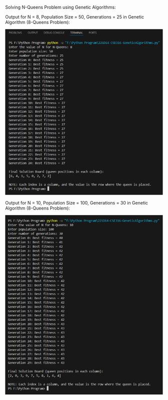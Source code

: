 Solving N-Queens Problem using Genetic Algorithms: 

Output for N = 8, Population Size = 50, Generations = 25 in Genetic Algorithm (8-Queens Problem):

![Output](ScreenShot/ID-CSE316-221D14-GeneticAlgorithms.py_(1).png)

Output for N = 10, Population Size = 100, Generations = 30 in Genetic Algorithm (8-Queens Problem):

![Output](ScreenShot/ID-CSE316-221D14-GeneticAlgorithms.py_(2).png)
